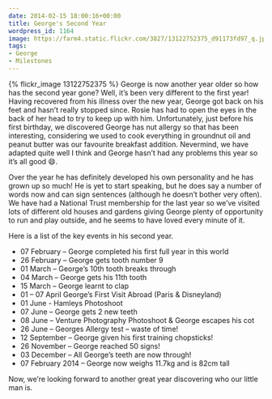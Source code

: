 ```yaml
---
date: 2014-02-15 18:00:16+00:00
title: George's Second Year
wordpress_id: 1164
image: https://farm4.static.flickr.com/3827/13122752375_d91173fd97_q.jpg
tags:
- George
- Milestones
---
```


{% flickr_image 13122752375 %}
George is now another year older so how has the second year gone? Well, it’s been very different to
the first year! Having recovered from his illness over the new year, George got back on his feet and
hasn’t really stopped since. Rosie has had to open the eyes in the back of her head to try to keep
up with him. Unfortunately, just before his first birthday, we discovered George has nut allergy so
that has been interesting, considering we used to cook everything in groundnut oil and peanut butter
was our favourite breakfast addition. Nevermind, we have adapted quite well I think and George
hasn’t had any problems this year so it’s all good :smile:.

Over the year he has definitely developed his own personality and he has grown up so much! He is yet
to start speaking, but he does say a number of words now and can sign sentences (although he doesn’t
bother very often). We have had a National Trust membership for the last year so we’ve visited lots
of different old houses and gardens giving George plenty of opportunity to run and play outside, and
he seems to have loved every minute of it.

Here is a list of the key events in his second year.

* 07 February – George completed his first full year in this world
* 26 February – George gets tooth number 9
* 01 March – George’s 10th tooth breaks through
* 04 March – George gets his 11th tooth
* 15 March – George learnt to clap
* 01 – 07 April George’s First Visit Abroad (Paris & Disneyland)
* 01 June - Hamleys Photoshoot
* 07 June – George gets 2 new teeth
* 08 June – Venture Photography Photoshoot & George escapes his cot
* 26 June – Georges Allergy test – waste of time!
* 12 September – George given his first training chopsticks!
* 26 November – George reached 50 signs!
* 03 December – All George’s teeth are now through!
* 07 February 2014 – George now weighs 11.7kg and is  82cm tall

Now, we’re looking forward to another great year discovering who our little man is.

[thm]: //farm4.static.flickr.com/3827/13122752375_d91173fd97_q.jpg
[img]: //www.flickr.com/photos/richard-perry/13122752375/